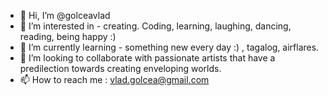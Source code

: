 - 👋 Hi, I’m @golceavlad 
- 👀 I’m interested in - creating. Coding, learning, laughing, dancing, reading, being happy :) 
- 🌱 I’m currently learning - something new every day :) , tagalog, airflares.
- 💞️ I’m looking to collaborate with passionate artists that have a predilection towards creating enveloping worlds.
- 📫 How to reach me : vlad.golcea@gmail.com

<!---
vladaurel/vladaurel is a ✨ special ✨ repository because its `README.md` (this file) appears on your GitHub profile.
You can click the Preview link to take a look at your changes.
--->
